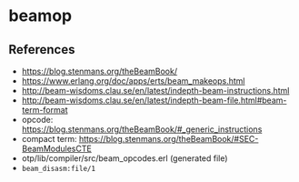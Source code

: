 beamop
======

References
----------

- https://blog.stenmans.org/theBeamBook/
- https://www.erlang.org/doc/apps/erts/beam_makeops.html
- http://beam-wisdoms.clau.se/en/latest/indepth-beam-instructions.html
- http://beam-wisdoms.clau.se/en/latest/indepth-beam-file.html#beam-term-format
- opcode: https://blog.stenmans.org/theBeamBook/#_generic_instructions
- compact term: https://blog.stenmans.org/theBeamBook/#SEC-BeamModulesCTE
- otp/lib/compiler/src/beam_opcodes.erl (generated file)
- `beam_disasm:file/1`
